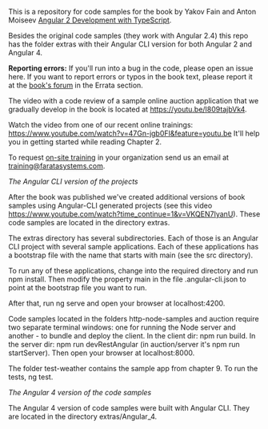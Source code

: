 This is a repository for code samples for the book by Yakov Fain and Anton Moiseev <a href="https://www.amazon.com/Angular-Development-TypeScript-Yakov-Fain/dp/1617293121">Angular 2 Development with TypeScript</a>. 

Besides the original code samples (they work with Angular 2.4) this repo has the folder extras with their Angular CLI version for both Angular 2 and Angular 4.

**Reporting errors:**  If you'll run into a bug in the code, please open an issue here. If you want to report errors or typos in the book text, please report it at the <a href="https://forums.manning.com/forums/angular-2-development-with-typescript">book's forum</a> in the Errata section.

The video with a code review of a sample online auction application that we gradually develop in the book is located at https://youtu.be/I809tajbVk4.

Watch the video from one of our recent online trainings:
https://www.youtube.com/watch?v=47Gn-jgb0FI&feature=youtu.be
It'll help you in getting started while reading Chapter 2.

To request [on-site training](https://yakovfain.com/2016/10/01/angular-2-training-for-your-organization/) in your organization send us an email at training@faratasystems.com. 


*The Angular CLI version of the projects*

After the book was published we've created additional versions of book samples using Angular-CLI generated projects (see this video https://www.youtube.com/watch?time_continue=1&v=VKQEN7IyanU). These code samples are located in the directory extras. 

The extras directory has several subdirectories. Each of those is an Angular CLI project with several sample applications. Each of these applications has a bootstrap file with the name that starts with main (see the src directory). 

To run any of these applications, change into the required directory and run npm install. Then modify the property main in the file  .angular-cli.json to point at the bootstrap file you want to run.

After that, run ng serve and open your browser at localhost:4200.

Code samples located in the folders http-node-samples and auction require two separate terminal windows: one for running the Node server and another - to bundle and deploy the client. In the client dir: npm run build. In the server dir: npm run devRestAngular (in auction/server it's npm run startServer). Then open your browser at localhost:8000.

The folder test-weather contains the sample app from chapter 9. To run the tests, ng test.

*The Angular 4 version of the code samples*

The Angular 4 version of code samples were built with  Angular CLI. They are located in the directory extras/Angular_4.
